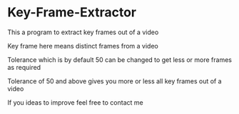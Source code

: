 # Key-Frame-Extractor
This a program to extract key frames out of a video

Key frame here means distinct frames from a video

Tolerance which is by default 50 can be changed to get less or more frames as required

Tolerance of 50 and above gives you more or less all key frames out of a video

If you ideas to improve feel free to contact me
